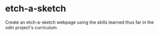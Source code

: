 # etch-a-sketch

Create an etch-a-sketch webpage using the skills learned thus far in the odin project's curriculum.